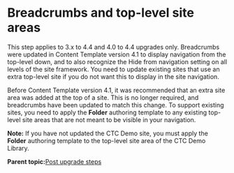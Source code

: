 # Breadcrumbs and top-level site areas 

This step applies to 3.x to 4.4 and 4.0 to 4.4 upgrades only. Breadcrumbs were updated in Content Template version 4.1 to display navigation from the top-level down, and to also recognize the Hide from navigation setting on all levels of the site framework. You need to update existing sites that use an extra top-level site if you do not want this to display in the site navigation.

Before Content Template version 4.1, it was recommended that an extra site area was added at the top of a site. This is no longer required, and breadcrumbs have been updated to match this change. To support existing sites, you need to apply the **Folder** authoring template to any existing top-level site areas that are not meant to be visible in your navigation.

**Note:** If you have not updated the CTC Demo site, you must apply the **Folder** authoring template to the top-level site area of the CTC Demo Library.

**Parent topic:**[Post upgrade steps ](../ctc/ctc-upgrade-post.md)


